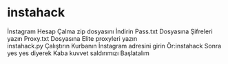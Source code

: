 # instahack
İnstagram Hesap Çalma zip dosyasını İndirin
Pass.txt Dosyasına Şifreleri yazın 
Proxy.txt Dosyasına Elite proxyleri yazın  
instahack.py Çalıştırın
Kurbanın İnstagram adresini girin Ör:instahack
Sonra yes yes diyerek Kaba kuvvet saldırımızı Başlatalım 
